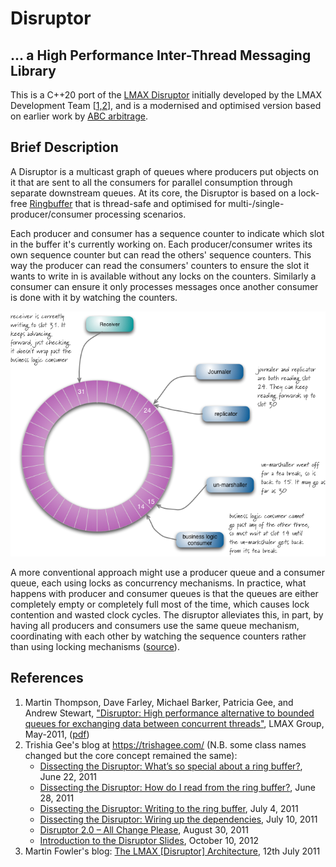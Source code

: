 # Disruptor

## ... a High Performance Inter-Thread Messaging Library

This is a C++20 port of the [LMAX Disruptor](https://github.com/LMAX-Exchange/disruptor) initially developed by the LMAX Development Team [[1,2](##-References)], 
and is a modernised and optimised version based on earlier work by [ABC arbitrage](https://github.com/Abc-Arbitrage/Disruptor-cpp/).

## Brief Description

A Disruptor is a multicast graph of queues where producers put objects on it that are sent to all the consumers for parallel consumption through separate downstream queues. 
At its core, the Disruptor is based on a lock-free [Ringbuffer](include/disruptor/RingBuffer.hpp) that is thread-safe and optimised for multi-/single- producer/consumer processing scenarios.

Each producer and consumer has a sequence counter to indicate which slot in the buffer it's currently working on. 
Each producer/consumer writes its own sequence counter but can read the others' sequence counters. 
This way the producer can read the consumers' counters to ensure the slot it wants to write in is available without any locks on the counters. 
Similarly a consumer can ensure it only processes messages once another consumer is done with it by watching the counters.

<img src="assets/disruptor_schematic_fowler.png" alt="Disruptor RingBuffer Schematic [3]" style="background-color:#FFFFFF">

A more conventional approach might use a producer queue and a consumer queue, each using locks as concurrency mechanisms. 
In practice, what happens with producer and consumer queues is that the queues are either completely empty or completely full most of the time, 
which causes lock contention and wasted clock cycles. The disruptor alleviates this, in part, by having all producers and consumers use the same queue mechanism, 
coordinating with each other by watching the sequence counters rather than using locking mechanisms 
([source](https://softwareengineering.stackexchange.com/questions/244826/can-someone-explain-in-simple-terms-what-is-the-disruptor-pattern#answer-244831)).

## References

  1. Martin Thompson, Dave Farley, Michael Barker, Patricia Gee, and Andrew Stewart, 
["Disruptor: High performance alternative to bounded queues for exchanging data between concurrent threads"](https://lmax-exchange.github.io/disruptor/disruptor.html), LMAX Group, 
May-2011, ([pdf](https://lmax-exchange.github.io/disruptor/files/Disruptor-1.0.pdf))
  2. Trishia Gee's blog at https://trishagee.com/ (N.B. some class names changed but the core concept remained the same):
     - [Dissecting the Disruptor: What’s so special about a ring buffer?](https://trishagee.com/2011/06/22/dissecting_the_disruptor_whats_so_special_about_a_ring_buffer/#more-442), June 22, 2011
     - [Dissecting the Disruptor: How do I read from the ring buffer?](https://trishagee.com/2011/06/28/dissecting_the_disruptor_how_do_i_read_from_the_ring_buffer/#more-192), June 28, 2011
     - [Dissecting the Disruptor: Writing to the ring buffer](https://trishagee.com/2011/07/04/dissecting_the_disruptor_writing_to_the_ring_buffer/), July  4, 2011
     - [Dissecting the Disruptor: Wiring up the dependencies](https://trishagee.com/2011/07/10/dissecting_the_disruptor_wiring_up_the_dependencies/), July 10, 2011
     - [Disruptor 2.0 – All Change Please](https://trishagee.com/2011/08/30/disruptor_20__all_change_please/), August 30, 2011
     - [Introduction to the Disruptor Slides](https://trishagee.com/2012/10/10/introduction_to_the_disruptor_slides/), October 10, 2012
  3. Martin Fowler's blog: [The LMAX [Disruptor] Architecture](https://martinfowler.com/articles/lmax.html), 12th July 2011 